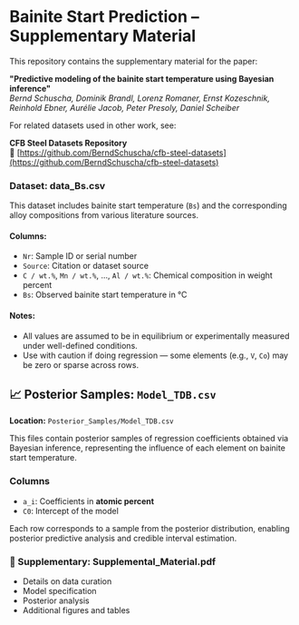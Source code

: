 # Bainite Start Prediction – Supplementary Material

This repository contains the supplementary material for the paper:

**"Predictive modeling of the bainite start temperature using Bayesian inference"**  
*Bernd Schuscha, Dominik Brandl, Lorenz Romaner, Ernst Kozeschnik, Reinhold Ebner, Aurélie Jacob, Peter Presoly, Daniel Scheiber*

For related datasets used in other work, see:

**CFB Steel Datasets Repository**  
📎 [https://github.com/BerndSchuscha/cfb-steel-datasets](https://github.com/BerndSchuscha/cfb-steel-datasets)



### Dataset: data_Bs.csv

This dataset includes bainite start temperature (`Bs`) and the corresponding alloy compositions from various literature sources.

#### Columns:

- `Nr`: Sample ID or serial number
- `Source`: Citation or dataset source
- `C / wt.%`, `Mn / wt.%`, ..., `Al / wt.%`: Chemical composition in weight percent
- `Bs`: Observed bainite start temperature in °C

#### Notes:
- All values are assumed to be in equilibrium or experimentally measured under well-defined conditions.
- Use with caution if doing regression — some elements (e.g., `V`, `Co`) may be zero or sparse across rows.

## 📈 Posterior Samples: `Model_TDB.csv`
**Location:** `Posterior_Samples/Model_TDB.csv`

This files contain posterior samples of regression coefficients obtained via Bayesian inference, representing the influence of each element on bainite start temperature.

### Columns

- `a_i`: Coefficients in **atomic percent**
- `C0`: Intercept of the model

Each row corresponds to a sample from the posterior distribution, enabling posterior predictive analysis and credible interval estimation.


### 📄 Supplementary: Supplemental_Material.pdf

- Details on data curation
- Model specification
- Posterior analysis
- Additional figures and tables
